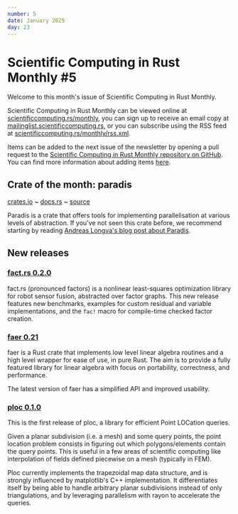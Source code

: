 ```yaml
---
number: 5
date: January 2025
day: 23
---
```


# Scientific Computing in Rust Monthly #5

Welcome to this month's issue of Scientific Computing in Rust Monthly.

Scientific Computing in Rust Monthly can be viewed online at [scientificcomputing.rs/monthly](https://scientificcomputing.rs/monthly),
you can sign up to receive an email copy at [mailinglist.scientificcomputing.rs](https://mailinglist.scientificcomputing.rs),
or you can subscribe using the RSS feed at [scientificcomputing.rs/monthly/rss.xml](https://scientificcomputing.rs/monthly/rss.xml).

Items can be added to the next issue of the newsletter by opening a pull request to the
[Scientific Computing in Rust Monthly repository on GitHub](https://github.com/rust-scicomp/scientific-computing-in-rust-monthly).
You can find more information about adding items
[here](https://github.com/rust-scicomp/scientific-computing-in-rust-monthly#contributing-an-item).

## Crate of the month: paradis
[crates.io](https://crates.io/crates/paradis) ~ [docs.rs](https://docs.rs/paradis/latest/paradis/) ~ [source](https://github.com/Andlon/paradis)

Paradis is a crate that offers tools for implementing parallelisation at various levels
of abstraction. If you've not seen this crate before, we recommend starting by reading
[Andreas Longva's blog post about Paradis](https://andreaslongva.com/blog/enter-paradis/).

## New releases

### [fact.rs 0.2.0](https://crates.io/crates/factrs)
fact.rs (pronounced factors) is a nonlinear least-squares optimization library for robot sensor fusion, abstracted over factor graphs. This new release features new benchmarks, examples for custom residual and variable implementations, and the `fac!` macro for compile-time checked factor creation.

### [faer 0.21](https://crates.io/crates/faer)
faer is a Rust crate that implements low level linear algebra routines and a high level
wrapper for ease of use, in pure Rust. The aim is to provide a fully featured library for
linear algebra with focus on portability, correctness, and performance.

The latest version of faer has a simplified API and improved usability.

### [ploc 0.1.0](https://crates.io/crates/ploc)
This is the first release of ploc, a library for efficient Point LOCation queries.

Given a planar subdivision (i.e. a mesh) and some query points, the point location problem consists in figuring out which polygons/elements contain the query points.
This is useful in a few areas of scientific computing like interpolation of fields defined piecewise on a mesh (typically in FEM).

Ploc currently implements the trapezoidal map data structure, and is strongly influenced by matplotlib's C++ implementation.
It differentiates itself by being able to handle arbitrary planar subdivisions instead of only triangulations, and by leveraging parallelism with rayon to accelerate the queries.
